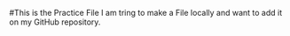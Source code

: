 #This is the Practice File
I am tring to make a File locally and want to add it on my GitHub repository.